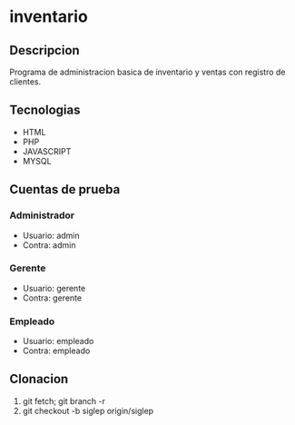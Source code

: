 # inventario

## Descripcion
Programa de administracion basica de inventario y ventas con registro de clientes.

## Tecnologias
- HTML
- PHP
- JAVASCRIPT
- MYSQL

## Cuentas de prueba
### Administrador
- Usuario: admin
- Contra: admin
### Gerente
- Usuario: gerente
- Contra: gerente
### Empleado
- Usuario: empleado
- Contra: empleado

## Clonacion
1. git fetch; git branch -r
2. git checkout -b siglep origin/siglep